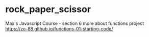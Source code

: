 # rock_paper_scissor
Max's Javascript Course - section 6 more about functions project
https://zo-88.github.io/functions-01-starting-code/
